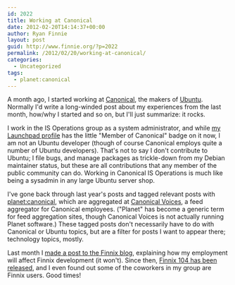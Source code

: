```yaml
---
id: 2022
title: Working at Canonical
date: 2012-02-20T14:14:37+00:00
author: Ryan Finnie
layout: post
guid: http://www.finnie.org/?p=2022
permalink: /2012/02/20/working-at-canonical/
categories:
  - Uncategorized
tags:
  - planet:canonical
---
```

A month ago, I started working at [Canonical](http://www.canonical.com/), the makers of [Ubuntu](http://www.ubuntu.com/). Normally I'd write a long-winded post about my experiences from the last month, how/why I started and so on, but I'll just summarize: it rocks.

I work in the IS Operations group as a system administrator, and while [my Launchpad profile](https://launchpad.net/~fo0bar) has the little "Member of Canonical" badge on it now, I am not an Ubuntu developer (though of course Canonical employs quite a number of Ubuntu developers). That's not to say I don't contribute to Ubuntu; I file bugs, and manage packages as trickle-down from my Debian maintainer status, but these are all contributions that any member of the public community can do. Working in Canonical IS Operations is much like being a sysadmin in any large Ubuntu server shop.

I've gone back through last year's posts and tagged relevant posts with [planet:canonical](http://www.finnie.org/tag/planetcanonical/), which are aggregated at [Canonical Voices](http://voices.canonical.com/), a feed aggregator for Canonical employees. ("Planet" has become a generic term for feed aggregation sites, though Canonical Voices is not actually running Planet software.) These tagged posts don't necessarily have to do with Canonical or Ubuntu topics, but are a filter for posts I want to appear there; technology topics, mostly.

Last month I [made a post to the Finnix blog](http://blog.finnix.org/2012/01/22/working-at-canonical-and-how-it-relates-to-finnix/), explaining how my employment will affect Finnix development (it won't). Since then, [Finnix 104 has been released](http://blog.finnix.org/2012/02/14/finnix-104-released/), and I even found out some of the coworkers in my group are Finnix users. Good times!